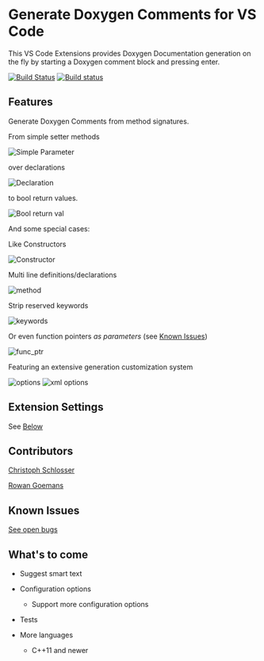 # Generate Doxygen Comments for VS Code

This VS Code Extensions provides Doxygen Documentation generation on the fly by starting a Doxygen comment block and pressing enter.

[![Build Status](https://travis-ci.org/christophschlosser/doxdocgen.svg?branch=master)](https://travis-ci.org/christophschlosser/doxdocgen)
[![Build status](https://ci.appveyor.com/api/projects/status/4h84071p9tv0y9r6?svg=true)](https://ci.appveyor.com/project/christophschlosser/doxdocgen)

## Features

Generate Doxygen Comments from method signatures.

From simple setter methods

![Simple Parameter](images/param_simple.gif)

over declarations

![Declaration](images/declaration.gif)

to bool return values.

![Bool return val](images/bool.gif)

And some special cases:

Like Constructors

![Constructor](images/ctor.gif)

Multi line definitions/declarations

![method](images/method.gif)

Strip reserved keywords

![keywords](images/keywords.gif)

Or even function pointers *as parameters* (see [Known Issues](#function-pointers))

![func_ptr](images/function_ptr.gif)

Featuring an extensive generation customization system

![options](images/options.gif)
![xml options](images/opts-xml.gif)

## Extension Settings

See [Below](#whats-to-come)

## Contributors

[Christoph Schlosser](https://github.com/christophschlosser)

[Rowan Goemans](https://github.com/rowanG077)

## Known Issues

[See open bugs](https://github.com/christophschlosser/doxdocgen/labels/bug)

## What's to come

* Suggest smart text

* Configuration options
  * Support more configuration options

* Tests

* More languages
  * C++11 and newer
